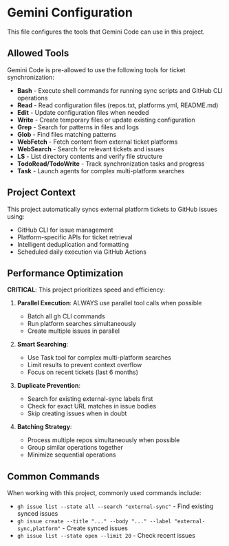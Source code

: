 # Gemini Configuration

This file configures the tools that Gemini Code can use in this project.

## Allowed Tools

Gemini Code is pre-allowed to use the following tools for ticket synchronization:

- **Bash** - Execute shell commands for running sync scripts and GitHub CLI operations
- **Read** - Read configuration files (repos.txt, platforms.yml, README.md)
- **Edit** - Update configuration files when needed
- **Write** - Create temporary files or update existing configuration
- **Grep** - Search for patterns in files and logs
- **Glob** - Find files matching patterns
- **WebFetch** - Fetch content from external ticket platforms
- **WebSearch** - Search for relevant tickets and issues
- **LS** - List directory contents and verify file structure
- **TodoRead/TodoWrite** - Track synchronization tasks and progress
- **Task** - Launch agents for complex multi-platform searches

## Project Context

This project automatically syncs external platform tickets to GitHub issues using:
- GitHub CLI for issue management
- Platform-specific APIs for ticket retrieval
- Intelligent deduplication and formatting
- Scheduled daily execution via GitHub Actions

## Performance Optimization

**CRITICAL**: This project prioritizes speed and efficiency:

1. **Parallel Execution**: ALWAYS use parallel tool calls when possible
   - Batch all gh CLI commands
   - Run platform searches simultaneously
   - Create multiple issues in parallel

2. **Smart Searching**:
   - Use Task tool for complex multi-platform searches
   - Limit results to prevent context overflow
   - Focus on recent tickets (last 6 months)

3. **Duplicate Prevention**:
   - Search for existing external-sync labels first
   - Check for exact URL matches in issue bodies
   - Skip creating issues when in doubt

4. **Batching Strategy**:
   - Process multiple repos simultaneously when possible
   - Group similar operations together
   - Minimize sequential operations

## Common Commands

When working with this project, commonly used commands include:
- `gh issue list --state all --search "external-sync"` - Find existing synced issues
- `gh issue create --title "..." --body "..." --label "external-sync,platform"` - Create synced issues
- `gh issue list --state open --limit 20` - Check recent issues
